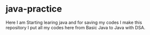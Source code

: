 # java-practice
Here I am Starting learing java and for saving my codes I make this repository I put all my codes here from Basic Java to Java with DSA.
